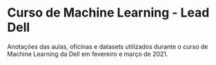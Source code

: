 # Curso de Machine Learning - Lead Dell
Anotações das aulas, oficinas e datasets utilizados durante o curso de Machine Learning da Dell em fevereiro e março de 2021.
